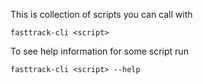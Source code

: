 This is collection of scripts you can call with

```shell
fasttrack-cli <script>
```

To see help information for some script run

```shell
fasttrack-cli <script> --help
```
